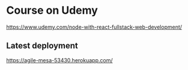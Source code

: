 # Course on Udemy

https://www.udemy.com/node-with-react-fullstack-web-development/

## Latest deployment

https://agile-mesa-53430.herokuapp.com/
